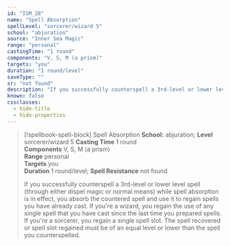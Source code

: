 ```yaml
---
id: "ISM_28"
name: "Spell Absorption"
spellLevel: "sorcerer/wizard 5"
school: "abjuration"
source: "Inner Sea Magic"
range: "personal"
castingTime: "1 round"
components: "V, S, M (a prism)"
targets: "you"
duration: "1 round/level"
saveType: ""
sr: "not found"
description: "If you successfully counterspell a 3rd-level or lower level spell (through either dispel magic or normal means) while spell absorption is in effect, you absorb the countered spell and use it to regain spells you have already cast. If you're a wizard, you regain the use of any single spell that you have cast since the last time you prepared spells. If you're a sorcerer, you regain a single spell slot. The spell recovered or spell slot regained must be of an equal level or lower than the spell you counterspelled."
known: false
cssclasses:
  - hide-title
  - hide-properties
---
```


> [!spellbook-spell-block] Spell Absorption
> **School:** abjuration; **Level** sorcerer/wizard 5
> **Casting Time** 1 round  
> **Components** V, S, M (a prism)  
> **Range** personal  
> **Targets** you  
> **Duration** 1 round/level; **Spell Resistance** not found
> 
> If you successfully counterspell a 3rd-level or lower level spell (through either dispel magic or normal means) while spell absorption is in effect, you absorb the countered spell and use it to regain spells you have already cast. If you're a wizard, you regain the use of any single spell that you have cast since the last time you prepared spells. If you're a sorcerer, you regain a single spell slot. The spell recovered or spell slot regained must be of an equal level or lower than the spell you counterspelled.